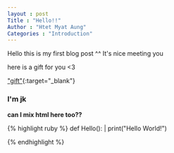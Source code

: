 ```yaml
---
layout : post
Title : "Hello!!"
Author : "Htet Myat Aung"
Categories : "Introduction"
---
```

Hello this is my first blog post ^^
It's nice meeting you

here is a gift for you <3

["gift"](https://www.youtube.com/watch?v=dQw4w9WgXcQ&pp=ygUVbmV2ZXIgZ29ubmEgZ2l2ZSB1IHVw){:target="_blank"}

### I'm jk
<b> can I mix html here too?? </b>

{% highlight ruby %}
def Hello():
|   print("Hello World!")

{% endhighlight %}
